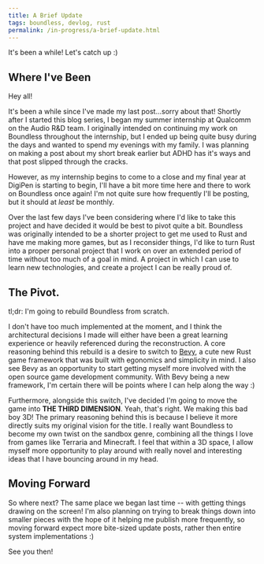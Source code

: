 ```yaml
---
title: A Brief Update
tags: boundless, devlog, rust
permalink: /in-progress/a-brief-update.html
---
```

It's been a while! Let's catch up :)

<!--more-->

## Where I've Been

Hey all!

It's been a while since I've made my last post...sorry about that! Shortly after I started this blog series, I began my summer internship at Qualcomm on the Audio R&D team. I originally intended on continuing my work on Boundless throughout the internship, but I ended up being quite busy during the days and wanted to spend my evenings with my family. I was planning on making a post about my short break earlier but ADHD has it's ways and that post slipped through the cracks. 

However, as my internship begins to come to a close and my final year at DigiPen is starting to begin, I'll have a bit more time here and there to work on Boundless once again! I'm not quite sure how frequently I'll be posting, but it should at *least* be monthly. 

Over the last few days I've been considering where I'd like to take this project and have decided it would be best to pivot quite a bit. Boundless was originally intended to be a shorter project to get me used to Rust and have me making more games, but as I reconsider things, I'd like to turn Rust into a proper personal project that I work on over an extended period of time without too much of a goal in mind. A project in which I can use to learn new technologies, and create a project I can be really proud of. 

## The Pivot. 

tl;dr: I'm going to rebuild Boundless from scratch. 

I don't have too much implemented at the moment, and I think the architectural decisions I made will either have been a great learning experience or heavily referenced during the reconstruction. A core reasoning behind this rebuild is a desire to switch to [Bevy](https://bevyengine.org/), a cute new Rust game framework that was built with egonomics and simplicity in mind. I also see Bevy as an opportunity to start getting myself more involved with the open source game development community. With Bevy being a new framework, I'm certain there will be points where I can help along the way :)

Furthermore, alongside this switch, I've decided I'm going to move the game into **THE THIRD DIMENSION**. Yeah, that's right. We making this bad boy 3D! The primary reasoning behind this is because I believe it more directly suits my original vision for the title. I really want Boundless to become my own twist on the sandbox genre, combining all the things I love from games like Terraria and Minecraft. I feel that within a 3D space, I allow myself more opportunity to play around with really novel and interesting ideas that I have bouncing around in my head. 

## Moving Forward

So where next? The same place we began last time -- with getting things drawing on the screen! I'm also planning on trying to break things down into smaller pieces with the hope of it helping me publish more frequently, so moving forward expect more bite-sized update posts, rather then entire system implementations :) 

See you then!